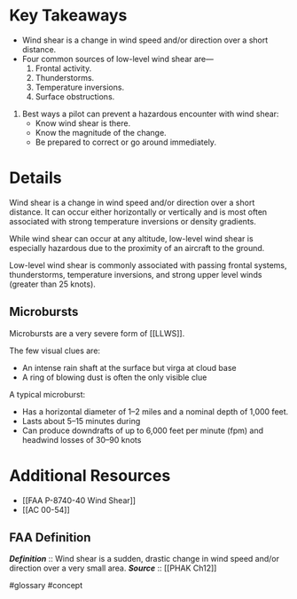 # Key Takeaways
* Wind shear is a change in wind speed and/or direction over a short distance. 
* Four common sources of low-level wind shear are—
	1. Frontal activity.
	2. Thunderstorms.
	3. Temperature inversions.
	4. Surface obstructions.
1. Best ways a pilot can prevent a hazardous encounter with wind shear:
	- Know wind shear is there.
	- Know the magnitude of the change.
	- Be prepared to correct or go around immediately.

# Details
Wind shear is a change in wind speed and/or direction over a short distance. It can occur either horizontally or vertically and is most often associated with strong temperature inversions or density gradients.

While wind shear can occur at any altitude, low-level wind shear is especially hazardous due to the proximity of an aircraft to the ground.

Low-level wind shear is commonly associated with passing frontal systems, thunderstorms, temperature inversions, and strong upper level winds (greater than 25 knots).

## Microbursts
Microbursts are a very severe form of [[LLWS]].

The few visual clues are:
- An intense rain shaft at the surface but virga at cloud base
- A ring of blowing dust is often the only visible clue

A typical microburst:
- Has a horizontal diameter of 1–2 miles and a nominal depth of 1,000 feet. 
- Lasts about 5–15 minutes during 
- Can produce downdrafts of up to 6,000 feet per minute (fpm) and headwind losses of 30–90 knots




# Additional Resources
- [[FAA P-8740-40 Wind Shear]]
- [[AC 00-54]]

## FAA Definition
***Definition***    :: Wind shear is a sudden, drastic change in wind speed and/or direction over a very small area.
***Source***         :: [[PHAK Ch12]]

#glossary #concept